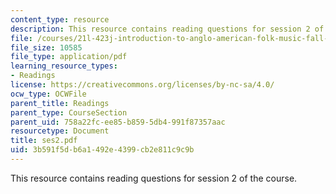 ```yaml
---
content_type: resource
description: This resource contains reading questions for session 2 of the course.
file: /courses/21l-423j-introduction-to-anglo-american-folk-music-fall-2005/3b591f5db6a1492e4399cb2e811c9c9b_ses2.pdf
file_size: 10585
file_type: application/pdf
learning_resource_types:
- Readings
license: https://creativecommons.org/licenses/by-nc-sa/4.0/
ocw_type: OCWFile
parent_title: Readings
parent_type: CourseSection
parent_uid: 758a22fc-ee85-b859-5db4-991f87357aac
resourcetype: Document
title: ses2.pdf
uid: 3b591f5d-b6a1-492e-4399-cb2e811c9c9b
---
```

This resource contains reading questions for session 2 of the course.